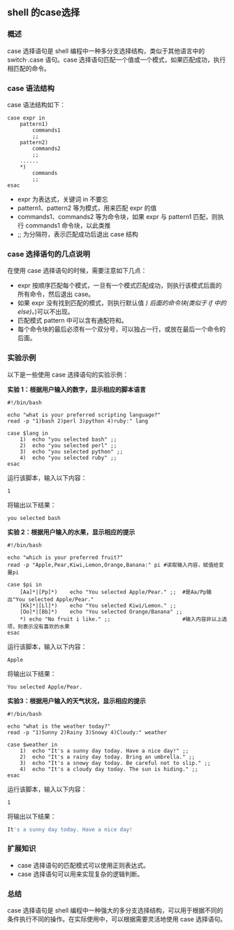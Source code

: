 ## shell 的case选择

### 概述

case 选择语句是 shell 编程中一种多分支选择结构，类似于其他语言中的 switch·.case 语句。case 选择语句匹配一个值或一个模式，如果匹配成功，执行相匹配的命令。

### case 语法结构

case 语法结构如下：

```
case expr in
	pattern1)
		commands1
		;;
	pattern2)
		commands2
		;;
	......
	*)
		commands
		;;
esac
```

- expr 为表达式，关键词 in 不要忘
- pattern1、pattern2 等为模式，用来匹配 expr 的值
- commands1、commands2 等为命令块，如果 expr 与 pattern1 匹配，则执行 commands1 命令块，以此类推
- ;; 为分隔符，表示匹配成功后退出 case 结构

### case 选择语句的几点说明

在使用 case 选择语句的时候，需要注意如下几点：

- expr 按顺序匹配每个模式，一旦有一个模式匹配成功，则执行该模式后面的所有命令，然后退出 case。
- 如果 expr 没有找到匹配的模式，则执行默认值 *) 后面的命令块(类似于 if 中的 else)。*)可以不出现。
- 匹配模式 pattern 中可以含有通配符和。
- 每个命令块的最后必须有一个双分号，可以独占一行，或放在最后一个命令的后面。

### 实验示例

以下是一些使用 case 选择语句的实验示例：

**实验 1：根据用户输入的数字，显示相应的脚本语言**

```
#!/bin/bash

echo "what is your preferred scripting language?"
read -p "1)bash 2)perl 3)python 4)ruby:" lang

case $lang in
	1)	echo "you selected bash" ;;
	2)	echo "you selected perl" ;;
	3)	echo "you selected python" ;;
	4)	echo "you selected ruby" ;;
esac
```

运行该脚本，输入以下内容：

```
1
```

将输出以下结果：

```
you selected bash
```

**实验 2：根据用户输入的水果，显示相应的提示**

```
#!/bin/bash

echo "which is your preferred fruit?"
read -p "Apple,Pear,Kiwi,Lemon,Orange,Banana:" pi #读取输入内容，赋值给变量pi

case $pi in
	[Aa]*|[Pp]*)	echo "You selected Apple/Pear." ;;	#是Aa/Pp输出"You selected Apple/Pear."
	[Kk]*|[Ll]*)	echo "You selected Kiwi/Lemon." ;;
	[Oo]*|[Bb]*)	echo "You selected Orange/Banana" ;;
	*) echo "No fruit i like." ;;						#输入内容非以上选项，则表示没有喜欢的水果
esac
```

运行该脚本，输入以下内容：

```
Apple
```

将输出以下结果：

```
You selected Apple/Pear.
```



**实验3：根据用户输入的天气状况，显示相应的提示**

```
#!/bin/bash

echo "what is the weather today?"
read -p "1)Sunny 2)Rainy 3)Snowy 4)Cloudy:" weather

case $weather in
	1)	echo "It's a sunny day today. Have a nice day!" ;;
	2)	echo "It's a rainy day today. Bring an umbrella." ;;
	3)	echo "It's a snowy day today. Be careful not to slip." ;;
	4)	echo "It's a cloudy day today. The sun is hiding." ;;
esac
```

运行该脚本，输入以下内容：

```
1
```

将输出以下结果：

```python
It's a sunny day today. Have a nice day!
```





### 扩展知识

- case 选择语句的匹配模式可以使用正则表达式。
- case 选择语句可以用来实现复杂的逻辑判断。

### 总结

case 选择语句是 shell 编程中一种强大的多分支选择结构，可以用于根据不同的条件执行不同的操作。在实际使用中，可以根据需要灵活地使用 case 选择语句。